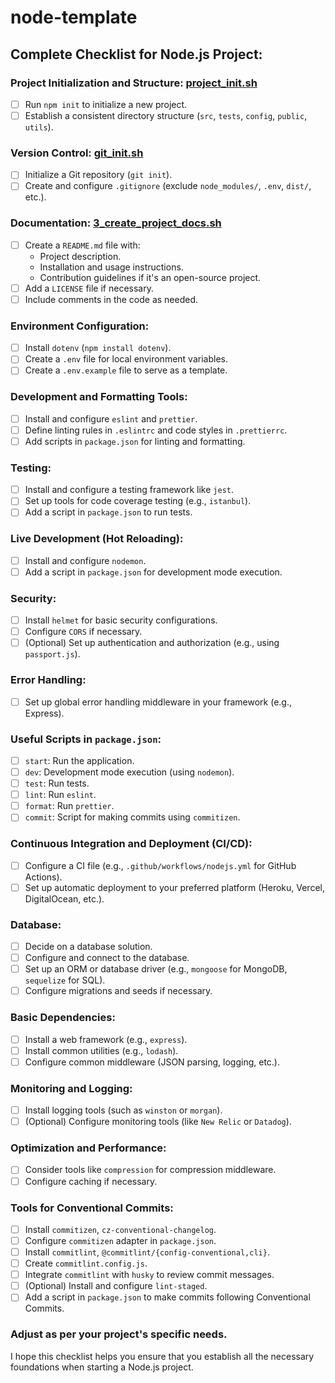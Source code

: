 # node-template

## Complete Checklist for Node.js Project:

### **Project Initialization and Structure**: [project_init.sh](scripts/1_project_init.sh)

- [ ] Run `npm init` to initialize a new project.
- [ ] Establish a consistent directory structure (`src`, `tests`, `config`, `public`, `utils`).

### **Version Control**: [git_init.sh](scripts/2_git_init.sh)

- [ ] Initialize a Git repository (`git init`).
- [ ] Create and configure `.gitignore` (exclude `node_modules/`, `.env`, `dist/`, etc.).

### **Documentation**: [3_create_project_docs.sh](scripts/3_create_project_docs.sh)

- [ ] Create a `README.md` file with:
  - Project description.
  - Installation and usage instructions.
  - Contribution guidelines if it's an open-source project.
- [ ] Add a `LICENSE` file if necessary.
- [ ] Include comments in the code as needed.

### **Environment Configuration**:

- [ ] Install `dotenv` (`npm install dotenv`).
- [ ] Create a `.env` file for local environment variables.
- [ ] Create a `.env.example` file to serve as a template.

### **Development and Formatting Tools**:

- [ ] Install and configure `eslint` and `prettier`.
- [ ] Define linting rules in `.eslintrc` and code styles in `.prettierrc`.
- [ ] Add scripts in `package.json` for linting and formatting.

### **Testing**:

- [ ] Install and configure a testing framework like `jest`.
- [ ] Set up tools for code coverage testing (e.g., `istanbul`).
- [ ] Add a script in `package.json` to run tests.

### **Live Development (Hot Reloading)**:

- [ ] Install and configure `nodemon`.
- [ ] Add a script in `package.json` for development mode execution.

### **Security**:

- [ ] Install `helmet` for basic security configurations.
- [ ] Configure `CORS` if necessary.
- [ ] (Optional) Set up authentication and authorization (e.g., using `passport.js`).

### **Error Handling**:

- [ ] Set up global error handling middleware in your framework (e.g., Express).

### **Useful Scripts in `package.json`**:

- [ ] `start`: Run the application.
- [ ] `dev`: Development mode execution (using `nodemon`).
- [ ] `test`: Run tests.
- [ ] `lint`: Run `eslint`.
- [ ] `format`: Run `prettier`.
- [ ] `commit`: Script for making commits using `commitizen`.

### **Continuous Integration and Deployment (CI/CD)**:

- [ ] Configure a CI file (e.g., `.github/workflows/nodejs.yml` for GitHub Actions).
- [ ] Set up automatic deployment to your preferred platform (Heroku, Vercel, DigitalOcean, etc.).

### **Database**:

- [ ] Decide on a database solution.
- [ ] Configure and connect to the database.
- [ ] Set up an ORM or database driver (e.g., `mongoose` for MongoDB, `sequelize` for SQL).
- [ ] Configure migrations and seeds if necessary.

### **Basic Dependencies**:

- [ ] Install a web framework (e.g., `express`).
- [ ] Install common utilities (e.g., `lodash`).
- [ ] Configure common middleware (JSON parsing, logging, etc.).

### **Monitoring and Logging**:

- [ ] Install logging tools (such as `winston` or `morgan`).
- [ ] (Optional) Configure monitoring tools (like `New Relic` or `Datadog`).

### **Optimization and Performance**:

- [ ] Consider tools like `compression` for compression middleware.
- [ ] Configure caching if necessary.

### **Tools for Conventional Commits**:

- [ ] Install `commitizen`, `cz-conventional-changelog`.
- [ ] Configure `commitizen` adapter in `package.json`.
- [ ] Install `commitlint`, `@commitlint/{config-conventional,cli}`.
- [ ] Create `commitlint.config.js`.
- [ ] Integrate `commitlint` with `husky` to review commit messages.
- [ ] (Optional) Install and configure `lint-staged`.
- [ ] Add a script in `package.json` to make commits following Conventional Commits.

### **Adjust as per your project's specific needs**.

I hope this checklist helps you ensure that you establish all the necessary foundations when starting a Node.js project.
